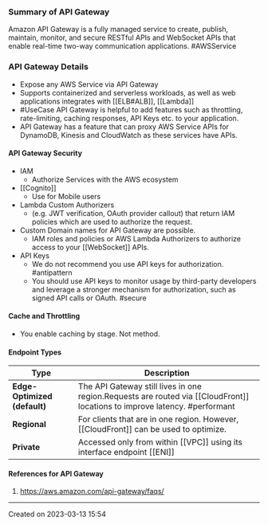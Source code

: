 ### Summary of API Gateway
Amazon API Gateway is a fully managed service to create, publish, maintain, monitor, and secure  RESTful APIs and WebSocket APIs that enable real-time two-way communication applications. #AWSService  
### API Gateway Details
- Expose any AWS Service via API Gateway 
- Supports containerized and serverless workloads, as well as web applications integrates with [[ELB#ALB]], [[Lambda]]
- #UseCase API Gateway is helpful to add features such as throttling, rate-limiting, caching responses, API Keys etc. to your application.
- API Gateway has a feature that can proxy AWS Service APIs for DynamoDB, Kinesis and CloudWatch as these services have APIs.

#### API Gateway Security
-  IAM
	- Authorize Services with the AWS ecosystem
- [[Cognito]] 
	- Use for Mobile users
- Lambda Custom Authorizers 
	- (e.g. JWT verification, OAuth provider callout) that return IAM policies which are used to authorize the request.
- Custom Domain names for API Gateway are possible.
	- IAM roles and policies or AWS Lambda Authorizers to authorize access to your [[WebSocket]] APIs.
- API Keys
	- We do not recommend you use API keys for authorization. #antipattern 
	- You should use API keys to monitor usage by third-party developers and leverage a stronger mechanism for authorization, such as signed API calls or OAuth. #secure 
#### Cache and Throttling
- You enable caching by stage. Not method.
#### Endpoint Types

| Type                         | Description                                                                                                                |
| ---------------------------- | -------------------------------------------------------------------------------------------------------------------------- |
| **Edge-Optimized (default)** | The API Gateway still lives in one region.Requests are routed via [[CloudFront]] locations to improve latency. #performant |
| **Regional**                 | For clients that are in one region. However, [[CloudFront]] can be used to optimize.                                           |
| **Private**                  | Accessed only from within [[VPC]] using its interface  endpoint [[ENI]]                                                    |



#### References for API Gateway
1. https://aws.amazon.com/api-gateway/faqs/

---
Created on 2023-03-13 15:54